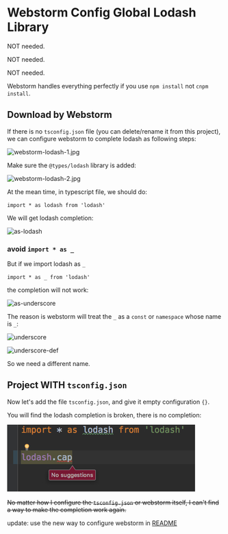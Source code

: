 Webstorm Config Global Lodash Library
=====================================

NOT needed.

NOT needed.

NOT needed.

Webstorm handles everything perfectly if you use `npm install` not `cnpm install`.

Download by Webstorm
--------------------

If there is no `tsconfig.json` file (you can delete/rename it from this project),
we can configure webstorm to complete lodash as following steps:

![webstorm-lodash-1.jpg](./images/webstorm-lodash-1.jpg)

Make sure the `@types/lodash` library is added:

![webstorm-lodash-2.jpg](./images/webstorm-lodash-2.jpg)

At the mean time, in typescript file, we should do:

```
import * as lodash from 'lodash'
```

We will get lodash completion:

![as-lodash](./images/as-lodash.jpg)

### avoid `import * as _`

But if we import lodash as `_`

```
import * as _ from 'lodash'
```

the completion will not work:

![as-underscore](./images/as-underscore.jpg)

The reason is webstorm will treat the `_` as a `const` or `namespace` whose name is `_`:

![underscore](./images/underscore.jpg)

![underscore-def](./images/underscore-def.jpg)

So we need a different name.

Project WITH `tsconfig.json`
----------------------------

Now let's add the file `tsconfig.json`, and give it empty configuration `{}`.

You will find the lodash completion is broken, there is no completion:

![webstorm-lodash-no-completion.jpg](./images/webstorm-lodash-no-completion.jpg)

<s>No matter how I configure the `tsconfig.json` or webstorm itself, I can't find a way to make the completion work again.</s>

update: use the new way to configure webstorm in [README](./README.md)
